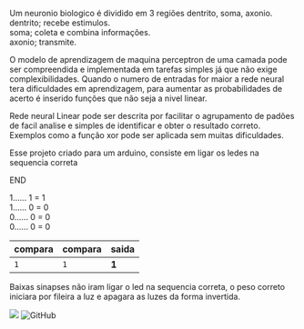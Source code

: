 Um neuronio biologico  é dividido em 3 regiões dentrito, soma, axonio.      
dentrito; recebe estimulos.      
soma; coleta e combina informações.       
axonio; transmite.      


O modelo de aprendizagem de maquina perceptron de uma camada pode ser compreendida e implementada em tarefas simples já que não exige complexibilidades.
Quando o numero de entradas for maior a rede neural tera dificuldades em aprendizagem, para aumentar as probabilidades de acerto é inserido  funções que não seja a nivel linear.

Rede neural Linear pode ser descrita por facilitar o agrupamento de padões de facil analise  e simples de identificar e obter o resultado correto.
Exemplos como  a função xor pode ser aplicada sem muitas dificuldades.

Esse projeto criado para um arduino, consiste em ligar os ledes na sequencia correta 

END

1...... 1        = 1            
1......  0        = 0          
0......   0        = 0             
0......   0        = 0       

| compara | compara     |  saida             |
| :-------- | :------- | :------------------------- |
| `1` | `1` | **1** |

Baixas sinapses não iram ligar o led na sequencia correta, o peso correto iniciara por fileira a luz e apagara as luzes da forma invertida.

![](https://img.shields.io/badge/Code-v3.9-informational?style=flat&logo=python&logoColor=white&color=blue) ![GitHub](https://img.shields.io/badge/licence-MIT-GREE) 

